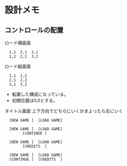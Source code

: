 # 設計メモ

## コントロールの配置

ロード横画面
```
  1,1  2,1  3,1
  1,2  2,2  3,2
```

ロード縦画面
```
  1,1  1,2
  2,1  2,2
  3,1  3,2
```

- 転置した構成になっている。
- 初期位置は0,0とする。

タイトル画面
上下方向でどちらにいくかまよったら左にいく

```
  [NEW GAME ]  [LOAD GAME]
```

```
  [NEW GAME ]  [LOAD GAME]
        [CONTINUE ]
```

```
  [NEW GAME ]  [LOAD GAME]
        [CREDITS  ]
```

```
  [NEW GAME ]  [LOAD GAME]
  [CONTINUE ]  [CREDITS  ]
```





